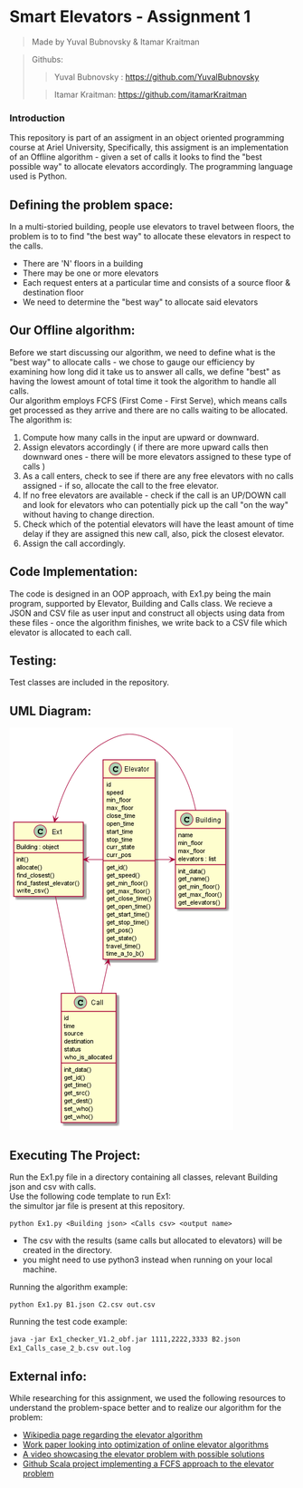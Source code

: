 # **Smart Elevators - Assignment 1**

> Made by Yuval Bubnovsky & Itamar Kraitman

>Githubs:
> > Yuval Bubnovsky : https://github.com/YuvalBubnovsky
> 
> >Itamar Kraitman: https://github.com/itamarKraitman

### **Introduction**

This repository is part of an assigment in an object oriented programming course at Ariel University,
Specifically, this assigment is an implementation of an Offline algorithm - given a set of calls it looks to find the "best possible way" to allocate elevators accordingly.
The programming language used is Python.

## **Defining the problem space:**

In a multi-storied building, people use elevators to travel between floors, the problem is to to find "the best way" to allocate these elevators in respect to the calls.
* There are 'N' floors in a building
* There may be one or more elevators
* Each request enters at a particular time and consists of a source floor & destination floor
* We need to determine the "best way" to allocate said elevators

## **Our Offline algorithm:**

Before we start discussing our algorithm, we need to define what is the "best way" to allocate calls - we chose to gauge our efficiency by examining how long did it take us to answer all calls, we define "best" as having the lowest amount of total time it took the algorithm to handle all calls.  
Our algorithm employs FCFS (First Come - First Serve), which means calls get processed as they arrive and there are no calls waiting to be allocated.  
The algorithm is:
1) Compute how many calls in the input are upward or downward.
2) Assign elevators accordingly ( if there are more upward calls then downward ones - there will be more elevators assigned to these type of calls )
3) As a call enters, check to see if there are any free elevators with no calls assigned - if so, allocate the call to the free elevator.
4) If no free elevators are available - check if the call is an UP/DOWN call and look for elevators who can potentially pick up the call "on the way" without having to change direction.
5) Check which of the potential elevators will have the least amount of time delay if they are assigned this new call, also, pick the closest elevator.
6) Assign the call accordingly.

## **Code Implementation:**

The code is designed in an OOP approach, with Ex1.py being the main program, supported by Elevator, Building and Calls class.
We recieve a JSON and CSV file as user input and construct all objects using data from these files - once the algorithm finishes, we write back to a CSV file which elevator is allocated to each call.

## **Testing:**

Test classes are included in the repository.

## **UML Diagram:**

![UML_diagram.png](UML_diagram.png)

## **Executing The Project:**
Run the Ex1.py file in a directory containing all classes,  relevant Building json and csv with calls.  <br>
Use the following code template to run Ex1:  <br>
the simultor jar file is present at this repository.
```
python Ex1.py <Building json> <Calls csv> <output name>
```

* The csv with the results (same calls but allocated to elevators) will be created in the directory.   <br>
* you might need to use python3 instead when running on your local machine.

Running the algorithm example:
```
python Ex1.py B1.json C2.csv out.csv
```
Running the test code example:
```
java -jar Ex1_checker_V1.2_obf.jar 1111,2222,3333 B2.json Ex1_Calls_case_2_b.csv out.log
```

## **External info:**

While researching for this assignment, we used the following resources to understand the problem-space better and to realize our algorithm for the problem:
* [Wikipedia page regarding the elevator algorithm][wiki]
* [Work paper looking into optimization of online elevator algorithms][paper]
* [A video showcasing the elevator problem with possible solutions][youtube]
* [Github Scala project implementing a FCFS approach to the elevator problem][github]


[paper]: https://citeseerx.ist.psu.edu/viewdoc/download?doi=10.1.1.62.1185&rep=rep1&type=pdf
[wiki]: https://en.wikipedia.org/wiki/Elevator_algorithm
[youtube]: https://www.youtube.com/watch?v=xOayymoIl8U
[github]: https://github.com/sitano/mesosphere-elevator

